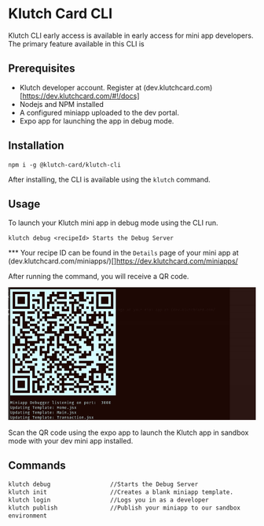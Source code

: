 # Klutch Card CLI

Klutch CLI early access is available in early access for mini app developers. The primary feature available in this CLI is 

## Prerequisites
* Klutch developer account. Register at (dev.klutchcard.com)[https://dev.klutchcard.com/#!/docs]
* Nodejs and NPM installed
* A configured miniapp uploaded to the dev portal.
* Expo app for launching the app in debug mode.

## Installation
```
npm i -g @klutch-card/klutch-cli
```

After installing, the CLI is available using the `klutch` command.

## Usage

To launch your Klutch mini app in debug mode using the CLI run.

```
klutch debug <recipeId> Starts the Debug Server
```

*** Your recipe ID can be found in the `Details` page of your mini app at (dev.klutchcard.com/miniapps/)[]https://dev.klutchcard.com/miniapps/

After running the command, you will receive a QR code.

![QR Code Image](images/app-qr-code.png)

Scan the QR code using the expo app to launch the Klutch app in sandbox mode with your dev mini app installed.

## Commands

```
klutch debug                 //Starts the Debug Server
klutch init                  //Creates a blank miniapp template.
klutch login                 //Logs you in as a developer
klutch publish               //Publish your miniapp to our sandbox environment
```